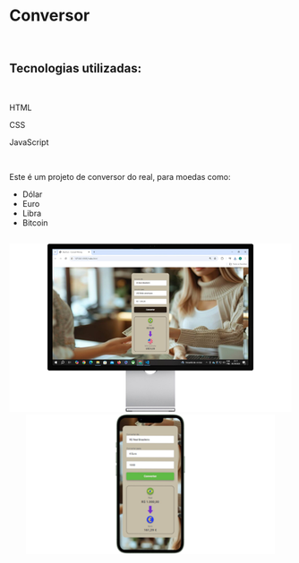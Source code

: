 <h1>Conversor</h1>
<br>
<h2>Tecnologias utilizadas:</h2>
<br>
<p>HTML</p>
<p>CSS</p>
<p>JavaScript</p>
<br>
<p>Este é um projeto de conversor do real, para moedas como:</p>
<ul>
  <li>Dólar</li>
  <li>Euro</li>
  <li>Libra</li>
  <li>Bitcoin</li>
</ul>
<h2 align="center">
<img src="https://github.com/rodolfossilvadev/Conversor/blob/main/assets/desktop.jpg?raw=true" alt"desktop" 
  height="300" >
<img src="https://github.com/rodolfossilvadev/Conversor/blob/main/assets/celular.jpg?raw=true" alt"cellphone"
  height="250">
</h2>
